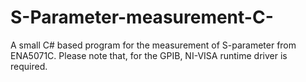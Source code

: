 # S-Parameter-measurement-C-
A small C# based program for the measurement of S-parameter from ENA5071C. Please note that, for the GPIB, NI-VISA runtime driver is required.
